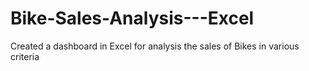 # Bike-Sales-Analysis---Excel
Created a dashboard in Excel for analysis the sales of Bikes in various criteria 
